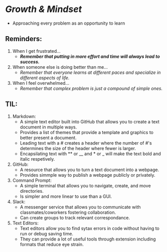 # ***Growth & Mindset*** 
- Approaching every problem as an opportunity to learn

## Reminders:
1. When I get frustrated...
   - ***Remember that putting in more effort and time will always lead to success.***
2. When someone else is doing better than me...
   - *Remember that everyone learns at different paces and specialize in different aspects of life.*
3. When I feel overwhelmed...
   - _Remember that complex problem is just a compound of simple ones._
   
## TIL:
1. Markdown:
   - A simple text editor built into GitHub that allows you to create a text document in multiple ways.
   - Provides a list of themes that provide a template and graphics to better present a document.
   - Leading text with a # creates a header where the number of #'s determines the size of the header where fewer is larger.
   - Encapsilating text with ** or __ and * or _ will make the text bold and italic respetively.
2. GitHub:
   - A resource that allows you to turn a text document into a webpage.
   - Provides  simmple way to publish a webpage publicly or privately.
3. Command Prompt:
   - A simple terminal that allows you to navigate, create, and move directories.
   - Is simpler and more linear to use than a GUI.
4. Slack:
   - A messenger service that allows you to communicate with classmates/coworkers fostering collaboration.
   - Can create groups to track relevant correspondance.
5. Text Editors:
   - Text editors allow you to find sytax errors in code without having to run or debug saving time.
   - They can provide a lot of useful tools through extension including formats that reduce eye strain.
